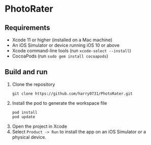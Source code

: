 # PhotoRater

## Requirements

*   Xcode 11 or higher (installed on a Mac machine)
*   An iOS Simulator or device running iOS 10 or above
*   Xcode command-line tools (run `xcode-select --install`)
*   CocoaPods (run `sudo gem install cocoapods`)

## Build and run

1.  Clone the repository  
    ```shell
    git clone https://github.com/harry0731/PhotoRater.git
    ```
2. Install the pod to generate the workspace file 
    ```shell  
    pod install
    pod update
    ```
3.  Open the project in Xcode  
4.  Select `Product -> Run` to install the app on an iOS Simulator or a physical device.